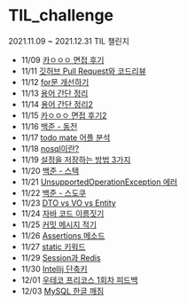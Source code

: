 # TIL_challenge
2021.11.09 ~ 2021.12.31 TIL 챌린지

- 11/09 [카ㅇㅇㅇ 면접 후기](https://github.com/yeon-06/TIL_challenge/blob/main/november/211109_%EC%B2%AB_%EC%98%A8%EB%9D%BC%EC%9D%B8%EB%A9%B4%EC%A0%91_%ED%9B%84%EA%B8%B0.md)
- 11/11 [깃허브 Pull Request와 코드리뷰](https://github.com/yeon-06/TIL_challenge/blob/main/november/211111_GitHub%EC%99%80_%EC%BD%94%EB%93%9C%EB%A6%AC%EB%B7%B0.md)  
- 11/12 [for문 개선하기](https://github.com/yeon-06/TIL_challenge/blob/main/november/211112_for%EB%AC%B8_%EA%B0%9C%EC%84%A0%ED%95%98%EA%B8%B0.md)  
- 11/13 [용어 간단 정리](https://github.com/yeon-06/TIL_challenge/blob/main/november/211113_%EB%A9%B4%EC%A0%91%EB%8C%80%EB%B9%84_%EA%B0%84%EB%8B%A8%EC%A0%95%EB%A6%AC.md)  
- 11/14 [용어 간단 정리2](https://github.com/yeon-06/TIL_challenge/blob/main/november/211114_%EB%A9%B4%EC%A0%91%EB%8C%80%EB%B9%84_%EA%B0%84%EB%8B%A8%EC%A0%95%EB%A6%AC2.md)
- 11/15 [카ㅇㅇㅇ 면접 후기2](https://github.com/yeon-06/TIL_challenge/blob/main/november/211115_%EB%A9%B4%EC%A0%91_%ED%9B%84%EA%B8%B02.md)
- 11/16 [백준 - 동전](https://github.com/yeon-06/TIL_challenge/blob/main/november/211116_%EB%B0%B1%EC%A4%80_%EB%8F%99%EC%A0%840.md)
- 11/17 [todo mate 어플 분석](https://github.com/yeon-06/TIL_challenge/blob/main/november/211117_todo_project.md)
- 11/18 [nosql이란?](https://github.com/yeon-06/TIL_challenge/blob/main/november/211118_what_is_nosql.md)
- 11/19 [설정을 저장하는 방법 3가지](https://github.com/yeon-06/TIL_challenge/blob/main/november/211119_how_to_save_setting.md)
- 11/20 [백준 - 스택](https://github.com/yeon-06/TIL_challenge/blob/main/november/211120_backjun_10828.md)
- 11/21 [UnsupportedOperationException 에러](https://github.com/yeon-06/TIL_challenge/blob/main/november/211121_UnsupportedOperationException.md)
- 11/22 [백준 - 스도쿠](https://github.com/yeon-06/TIL_challenge/blob/main/november/211122_backjun_2580.md)
- 11/23 [DTO vs VO vs Entity](https://github.com/yeon-06/TIL_challenge/blob/main/november/211123_DTO_VO_Entity.md)
- 11/24 [자바 코드 이름짓기](https://github.com/yeon-06/TIL_challenge/blob/main/november/211124_Naming_Code.md)
- 11/25 [커밋 메시지 적기](https://github.com/yeon-06/TIL_challenge/blob/main/november/211125_commit_message.md)
- 11/26 [Assertions 메소드](https://github.com/yeon-06/TIL_challenge/blob/main/november/211126_Assertions.md)
- 11/27 [static 키워드](https://github.com/yeon-06/TIL_challenge/blob/main/november/211127_static.md)
- 11/29 [Session과 Redis](https://github.com/yeon-06/TIL_challenge/blob/main/november/211129_Session_Redis.md)
- 11/30 [Intellij 단축키](https://github.com/yeon-06/TIL_challenge/blob/main/november/211130_intelliJ_shortCut.md)
- 12/01 [우테코 프리코스 1회차 피드백](https://github.com/yeon-06/TIL_challenge/blob/main/december/wooteco_precourse1_feedback.md)
- 12/03 [MySQL 한글 깨짐](https://github.com/yeon-06/TIL_challenge/blob/main/december/mysql_utf8.md)
